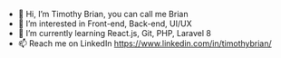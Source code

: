 - 👋 Hi, I’m Timothy Brian, you can call me Brian
- 👀 I’m interested in Front-end, Back-end, UI/UX
- 🌱 I’m currently learning  React.js, Git, PHP, Laravel 8
- 📫 Reach me on LinkedIn https://www.linkedin.com/in/timothybrian/

<!---
timothy-brian/timothy-brian is a ✨ special ✨ repository because its `README.md` (this file) appears on your GitHub profile.
You can click the Preview link to take a look at your changes.
--->
